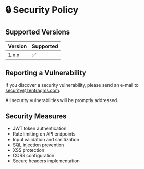 # 🔒 Security Policy

## Supported Versions

| Version | Supported          |
| ------- | ------------------ |
| 1.x.x   | :white_check_mark: |

## Reporting a Vulnerability

If you discover a security vulnerability, please send an e-mail to security@zentraqms.com.

All security vulnerabilities will be promptly addressed.

## Security Measures

- JWT token authentication
- Rate limiting on API endpoints
- Input validation and sanitization
- SQL injection prevention
- XSS protection
- CORS configuration
- Secure headers implementation
